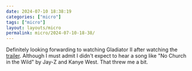 ```yaml
---
date: 2024-07-10 18:38:19
categories: ["micro"]
tags: ["micro"]
layout: layouts/micro
permalink: micro/2024-07-10-18-38/
---
```


Definitely looking forwarding to watching Gladiator II after watching the [trailer](https://www.youtube.com/watch?v=4rgYUipGJNo). Although I must admit I didn't expect to hear a song like "No Church in the Wild" by Jay-Z and Kanye West. That threw me a bit.
